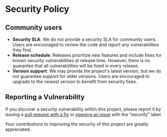 # Security Policy

## Community users

- **Security SLA**: We do not provide a security SLA for community users.
  Users are encouraged to review the code and report any vulnerabilities
  they find.
- **Release schedule**: Releases prioritize new features and include fixes
  for known security vulnerabilities at release time. However, there is no
  guarantee that all vulnerabilities will be fixed in every release.
- **Version support**: We may provide the project's latest version, but we
  do not guarantee support for older versions. Users are encouraged to
  upgrade to the newest version to benefit from security fixes.

## Reporting a Vulnerability

If you discover a security vulnerability within this project, please report
it by issuing a
[pull request with a fix](https://github.com/kurone-kito/amebient/pulls) or
[opening an issue](https://github.com/kurone-kito/amebient/issues) with the
“security” label.

Your contributions to improving the security of this project are greatly
appreciated.
